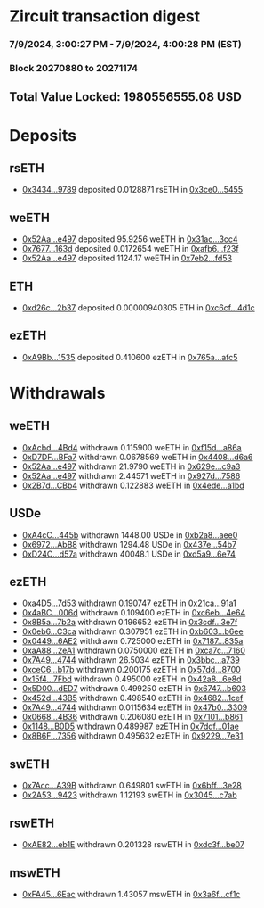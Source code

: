 # Zircuit transaction digest
### 7/9/2024, 3:00:27 PM - 7/9/2024, 4:00:28 PM (EST)
### Block 20270880 to 20271174

## Total Value Locked: 1980556555.08 USD

# Deposits
## rsETH
- [0x3434...9789](https://etherscan.io/address/0x34349c5569e7B846c3558961552D2202760A9789) deposited 0.0128871 rsETH in [0x3ce0...5455](https://etherscan.io/tx/0x34349c5569e7B846c3558961552D2202760A9789)
## weETH
- [0x52Aa...e497](https://etherscan.io/address/0x52Aa899454998Be5b000Ad077a46Bbe360F4e497) deposited 95.9256 weETH in [0x31ac...3cc4](https://etherscan.io/tx/0x52Aa899454998Be5b000Ad077a46Bbe360F4e497)
- [0x7677...163d](https://etherscan.io/address/0x767752bDC1Cb30cA0C7969336CcdFF916266163d) deposited 0.0172654 weETH in [0xafb6...f23f](https://etherscan.io/tx/0x767752bDC1Cb30cA0C7969336CcdFF916266163d)
- [0x52Aa...e497](https://etherscan.io/address/0x52Aa899454998Be5b000Ad077a46Bbe360F4e497) deposited 1124.17 weETH in [0x7eb2...fd53](https://etherscan.io/tx/0x52Aa899454998Be5b000Ad077a46Bbe360F4e497)
## ETH
- [0xd26c...2b37](https://etherscan.io/address/0xd26cb6556DabfECbdf739527643cCFAd94522b37) deposited 0.00000940305 ETH in [0xc6cf...4d1c](https://etherscan.io/tx/0xd26cb6556DabfECbdf739527643cCFAd94522b37)
## ezETH
- [0xA9Bb...1535](https://etherscan.io/address/0xA9Bb5A577b538C716333afA64C7C96F09f7A1535) deposited 0.410600 ezETH in [0x765a...afc5](https://etherscan.io/tx/0xA9Bb5A577b538C716333afA64C7C96F09f7A1535)
# Withdrawals
## weETH
- [0xAcbd...4Bd4](https://etherscan.io/address/0xAcbd3b637B7bBd00BEFefC494a441341e6D44Bd4) withdrawn 0.115900 weETH in [0xf15d...a86a](https://etherscan.io/tx/0xAcbd3b637B7bBd00BEFefC494a441341e6D44Bd4)
- [0xD7DF...BFa7](https://etherscan.io/address/0xD7DF7E085214743530afF339aFC420c7c720BFa7) withdrawn 0.0678569 weETH in [0x4408...d6a6](https://etherscan.io/tx/0xD7DF7E085214743530afF339aFC420c7c720BFa7)
- [0x52Aa...e497](https://etherscan.io/address/0x52Aa899454998Be5b000Ad077a46Bbe360F4e497) withdrawn 21.9790 weETH in [0x629e...c9a3](https://etherscan.io/tx/0x52Aa899454998Be5b000Ad077a46Bbe360F4e497)
- [0x52Aa...e497](https://etherscan.io/address/0x52Aa899454998Be5b000Ad077a46Bbe360F4e497) withdrawn 2.44571 weETH in [0x927d...7586](https://etherscan.io/tx/0x52Aa899454998Be5b000Ad077a46Bbe360F4e497)
- [0x2B7d...CBb4](https://etherscan.io/address/0x2B7dA403010bFDB362Ed9Cf5dfbd0E0158dbCBb4) withdrawn 0.122883 weETH in [0x4ede...a1bd](https://etherscan.io/tx/0x2B7dA403010bFDB362Ed9Cf5dfbd0E0158dbCBb4)
## USDe
- [0xA4cC...445b](https://etherscan.io/address/0xA4cC4932722AFE738abf7Afd840537D75523445b) withdrawn 1448.00 USDe in [0xb2a8...aee0](https://etherscan.io/tx/0xA4cC4932722AFE738abf7Afd840537D75523445b)
- [0x6972...AbB8](https://etherscan.io/address/0x6972Fe17E3B739a9851Da27BA3602AD0e76aAbB8) withdrawn 1294.48 USDe in [0x437e...54b7](https://etherscan.io/tx/0x6972Fe17E3B739a9851Da27BA3602AD0e76aAbB8)
- [0xD24C...d57a](https://etherscan.io/address/0xD24Cfe2d0fa81369ca6291c28ac5426e16B6d57a) withdrawn 40048.1 USDe in [0xd5a9...6e74](https://etherscan.io/tx/0xD24Cfe2d0fa81369ca6291c28ac5426e16B6d57a)
## ezETH
- [0xa4D5...7d53](https://etherscan.io/address/0xa4D5C85f154EbaaCB66518A713A5B036b8a07d53) withdrawn 0.190747 ezETH in [0x21ca...91a1](https://etherscan.io/tx/0xa4D5C85f154EbaaCB66518A713A5B036b8a07d53)
- [0x4aBC...006d](https://etherscan.io/address/0x4aBC8727D363291c7d2235a4050233602a7a006d) withdrawn 0.109400 ezETH in [0xc6eb...4e64](https://etherscan.io/tx/0x4aBC8727D363291c7d2235a4050233602a7a006d)
- [0x8B5a...7b2a](https://etherscan.io/address/0x8B5a36B63C5d0586c8E0fA3367C7b34F7F597b2a) withdrawn 0.196652 ezETH in [0x3cdf...3e7f](https://etherscan.io/tx/0x8B5a36B63C5d0586c8E0fA3367C7b34F7F597b2a)
- [0x0eb6...C3ca](https://etherscan.io/address/0x0eb6A9d27A8c2874cbeB4B54BC69F09fb2D5C3ca) withdrawn 0.307951 ezETH in [0xb603...b6ee](https://etherscan.io/tx/0x0eb6A9d27A8c2874cbeB4B54BC69F09fb2D5C3ca)
- [0x0449...6AE2](https://etherscan.io/address/0x04498A2E166a849dfC909464fEc29F40c2c36AE2) withdrawn 0.725000 ezETH in [0x7187...835a](https://etherscan.io/tx/0x04498A2E166a849dfC909464fEc29F40c2c36AE2)
- [0xaA88...2eA1](https://etherscan.io/address/0xaA885B4Bc2D2DD326bBe604D55d52421D0a72eA1) withdrawn 0.0750000 ezETH in [0xca7c...7160](https://etherscan.io/tx/0xaA885B4Bc2D2DD326bBe604D55d52421D0a72eA1)
- [0x7A49...4744](https://etherscan.io/address/0x7A493Be5c2ce014cD049Bf178a1ac0Db1B434744) withdrawn 26.5034 ezETH in [0x3bbc...a739](https://etherscan.io/tx/0x7A493Be5c2ce014cD049Bf178a1ac0Db1B434744)
- [0xceC6...b17b](https://etherscan.io/address/0xceC60baf27e6C82c07f4Bb0f3C453B1ed8f2b17b) withdrawn 0.200175 ezETH in [0x57dd...8700](https://etherscan.io/tx/0xceC60baf27e6C82c07f4Bb0f3C453B1ed8f2b17b)
- [0x15f4...7Fbd](https://etherscan.io/address/0x15f422eaB563EDb8433108d6BcBcfB15cbD87Fbd) withdrawn 0.495000 ezETH in [0x42a8...6e8d](https://etherscan.io/tx/0x15f422eaB563EDb8433108d6BcBcfB15cbD87Fbd)
- [0x5D00...dED7](https://etherscan.io/address/0x5D00e870Dd91Aa7b921800CcAae4b649b35BdED7) withdrawn 0.499250 ezETH in [0x6747...b603](https://etherscan.io/tx/0x5D00e870Dd91Aa7b921800CcAae4b649b35BdED7)
- [0x452d...43B5](https://etherscan.io/address/0x452d49F7E485e8b2377adE7c7f874f887a2743B5) withdrawn 0.498540 ezETH in [0x4682...1cef](https://etherscan.io/tx/0x452d49F7E485e8b2377adE7c7f874f887a2743B5)
- [0x7A49...4744](https://etherscan.io/address/0x7A493Be5c2ce014cD049Bf178a1ac0Db1B434744) withdrawn 0.0115634 ezETH in [0x47b0...3309](https://etherscan.io/tx/0x7A493Be5c2ce014cD049Bf178a1ac0Db1B434744)
- [0x0668...4B36](https://etherscan.io/address/0x066831FE929C20619b65F3Bf4937678D14614B36) withdrawn 0.206080 ezETH in [0x7101...b861](https://etherscan.io/tx/0x066831FE929C20619b65F3Bf4937678D14614B36)
- [0x1148...B0D5](https://etherscan.io/address/0x114877E157DEF057b6c0B58FAeb697F3ee6cB0D5) withdrawn 0.489987 ezETH in [0x7ddf...01ae](https://etherscan.io/tx/0x114877E157DEF057b6c0B58FAeb697F3ee6cB0D5)
- [0x8B6F...7356](https://etherscan.io/address/0x8B6FdFa4f4289AF5FCBF73cB626F45355F387356) withdrawn 0.495632 ezETH in [0x9229...7e31](https://etherscan.io/tx/0x8B6FdFa4f4289AF5FCBF73cB626F45355F387356)
## swETH
- [0x7Acc...A39B](https://etherscan.io/address/0x7Accd8911c4d0aAef2FC9E5244D3AB82e3b6A39B) withdrawn 0.649801 swETH in [0x6bff...3e28](https://etherscan.io/tx/0x7Accd8911c4d0aAef2FC9E5244D3AB82e3b6A39B)
- [0x2A53...9423](https://etherscan.io/address/0x2A53C6544ea6BC03009c7640F167616B5f189423) withdrawn 1.12193 swETH in [0x3045...c7ab](https://etherscan.io/tx/0x2A53C6544ea6BC03009c7640F167616B5f189423)
## rswETH
- [0xAE82...eb1E](https://etherscan.io/address/0xAE824Bf95A0034cD4EE69536d1F995Aad756eb1E) withdrawn 0.201328 rswETH in [0xdc3f...be07](https://etherscan.io/tx/0xAE824Bf95A0034cD4EE69536d1F995Aad756eb1E)
## mswETH
- [0xFA45...6Eac](https://etherscan.io/address/0xFA45524EE511950E39169cB4911955fC0E306Eac) withdrawn 1.43057 mswETH in [0x3a6f...cf1c](https://etherscan.io/tx/0xFA45524EE511950E39169cB4911955fC0E306Eac)
